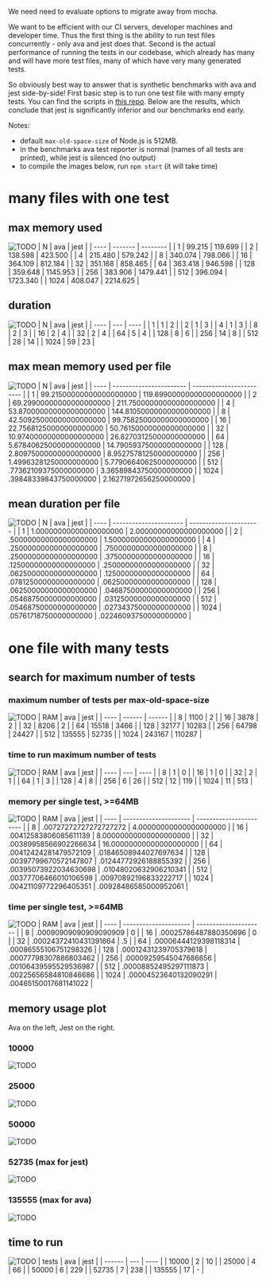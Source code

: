 We need need to evaluate options to migrate away from mocha.

We want to be efficient with our CI servers, developer machines and developer time.
Thus the first thing is the ability to run test files concurrently - only ava and jest does that.
Second is the actual performance of running the tests in our codebase, which already has many and will have more test files, many of which have very many generated tests.

So obviously best way to answer that is synthetic benchmarks with ava and jest side-by-side!
First basic step is to run one test file with many empty tests.
You can find the scripts in [this repo](todo).
Below are the results, which conclude that jest is significantly inferior and our benchmarks end early.

Notes:
* default `max-old-space-size` of Node.js is 512MB.
* in the benchmarks ava test reporter is normal (names of all tests are printed), while jest is silenced (no output)
* to compile the images below, run `npm start` (it will take time)

# many files with one test

## max memory used

![TODO](memory.png)
| N    | ava     | jest     |
| ---- | ------- | -------- |
| 1    | 99.215  | 119.699  |
| 2    | 138.598 | 423.500  |
| 4    | 215.480 | 579.242  |
| 8    | 340.074 | 798.066  |
| 16   | 364.109 | 812.184  |
| 32   | 351.168 | 858.465  |
| 64   | 363.418 | 946.598  |
| 128  | 359.648 | 1145.953 |
| 256  | 383.906 | 1479.441 |
| 512  | 396.094 | 1723.340 |
| 1024 | 408.047 | 2214.625 |

## duration

![TODO](multifile-duration.png)
| N    | ava | jest |
| ---- | --- | ---- |
| 1    | 1   | 2    |
| 2    | 1   | 3    |
| 4    | 1   | 3    |
| 8    | 2   | 3    |
| 16   | 2   | 4    |
| 32   | 2   | 4    |
| 64   | 5   | 4    |
| 128  | 8   | 6    |
| 256  | 14  | 8    |
| 512  | 28  | 14   |
| 1024 | 59  | 23   |

## max mean memory used per file

![TODO](memory-per-file.png)
| N    | ava                     | jest                     |
| ---- | ----------------------- | ------------------------ |
| 1    | 99.21500000000000000000 | 119.69900000000000000000 |
| 2    | 69.29900000000000000000 | 211.75000000000000000000 |
| 4    | 53.87000000000000000000 | 144.81050000000000000000 |
| 8    | 42.50925000000000000000 | 99.75825000000000000000  |
| 16   | 22.75681250000000000000 | 50.76150000000000000000  |
| 32   | 10.97400000000000000000 | 26.82703125000000000000  |
| 64   | 5.67840625000000000000  | 14.79059375000000000000  |
| 128  | 2.80975000000000000000  | 8.95275781250000000000   |
| 256  | 1.49963281250000000000  | 5.77906640625000000000   |
| 512  | .77362109375000000000   | 3.36589843750000000000   |
| 1024 | .39848339843750000000   | 2.16271972656250000000   |

## mean duration per file

![TODO](time-per-file.png)
| N    | ava                    | jest                   |
| ---- | ---------------------- | ---------------------- |
| 1    | 1.00000000000000000000 | 2.00000000000000000000 |
| 2    | .50000000000000000000  | 1.50000000000000000000 |
| 4    | .25000000000000000000  | .75000000000000000000  |
| 8    | .25000000000000000000  | .37500000000000000000  |
| 16   | .12500000000000000000  | .25000000000000000000  |
| 32   | .06250000000000000000  | .12500000000000000000  |
| 64   | .07812500000000000000  | .06250000000000000000  |
| 128  | .06250000000000000000  | .04687500000000000000  |
| 256  | .05468750000000000000  | .03125000000000000000  |
| 512  | .05468750000000000000  | .02734375000000000000  |
| 1024 | .05761718750000000000  | .02246093750000000000  |

# one file with many tests

## search for maximum number of tests

### maximum number of tests per max-old-space-size

![TODO](max-test-count.png)
| RAM  | ava    | jest   |
| ---- | ------ | ------ |
| 8    | 1100   | 2      |
| 16   | 3878   | 2      |
| 32   | 8206   | 2      |
| 64   | 15518  | 3466   |
| 128  | 32177  | 10283  |
| 256  | 64798  | 24427  |
| 512  | 135555 | 52735  |
| 1024 | 243167 | 110287 |

### time to run maximum number of tests

![TODO](duration.png)
| RAM  | ava | jest |
| ---- | --- | ---- |
| 8    | 1   | 0    |
| 16   | 1   | 0    |
| 32   | 2   | 1    |
| 64   | 1   | 3    |
| 128  | 4   | 8    |
| 256  | 6   | 26   |
| 512  | 12  | 119  |
| 1024 | 11  | 513  |

### memory per single test, >=64MB

![TODO](memory-per-test.png)
| RAM  | ava                   | jest                    |
| ---- | --------------------- | ----------------------- |
| 8    | .00727272727272727272 | 4.00000000000000000000  |
| 16   | .00412583806085611139 | 8.00000000000000000000  |
| 32   | .00389958566902266634 | 16.00000000000000000000 |
| 64   | .00412424281479572109 | .01846508944027697634   |
| 128  | .00397799670572147807 | .01244772926188855392   |
| 256  | .00395073922034630698 | .01048020632906210341   |
| 512  | .00377706466010106598 | .00970892196833222717   |
| 1024 | .00421109772296405351 | .00928486585000952061   |

### time per single test, >=64MB

![TODO](time-per-test.png)
| RAM  | ava                   | jest                  |
| ---- | --------------------- | --------------------- |
| 8    | .00090909090909090909 | 0                     |
| 16   | .00025786487880350696 | 0                     |
| 32   | .00024372410431391664 | .5                    |
| 64   | .00006444129398118314 | .00086555106751298326 |
| 128  | .00012431239705379618 | .00077798307886803462 |
| 256  | .00009259545047686656 | .00106439595529536987 |
| 512  | .00008852495297111873 | .00225656584810846686 |
| 1024 | .00004523640132090291 | .00465150017681141022 |

## memory usage plot

Ava on the left, Jest on the right.

### 10000

![TODO](plot-sidebyside-512-10000.png)

### 25000

![TODO](plot-sidebyside-512-25000.png)

### 50000

![TODO](plot-sidebyside-512-50000.png)

### 52735 (max for jest)

![TODO](plot-sidebyside-512-52735.png)

### 135555 (max for ava)

![TODO](plot-sidebyside-512-135555.png)

## time to run

![TODO](duration-512.png)
| tests  | ava | jest |
| ------ | --- | ---- |
| 10000  | 2   | 10   |
| 25000  | 4   | 66   |
| 50000  | 6   | 229  |
| 52735  | 7   | 238  |
| 135555 | 17  | -    |
